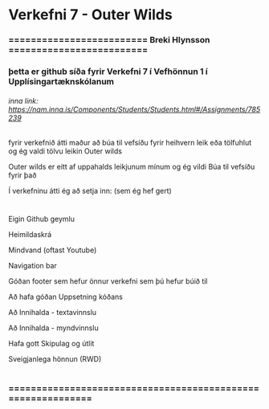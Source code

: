 # Verkefni 7 - Outer Wilds

### ========================= Breki Hlynsson =========================

### þetta er github síða fyrir Verkefni 7 í Vefhönnun 1 í Upplísingartæknskólanum 
###### inna link: https://nam.inna.is/Components/Students/Students.html#/Assignments/785239



fyrir verkefnið átti maður að búa til vefsíðu fyrir heihvern leik eða tölfuhlut og ég valdi tölvu leikin Outer wilds

Outer wilds er eitt af uppahalds leikjunum mínum og ég vildi Búa til vefsíðu fyrir það

Í verkefninu átti ég að setja inn: (sem ég hef gert)

#

  Eigin Github geymlu
  
  Heimildaskrá
  
  Mindvand (oftast Youtube)
  
  Navigation bar
  
  Góðan footer sem hefur önnur verkefni sem þú hefur búið til
  
  Að hafa góðan Uppsetning kóðans
  
  Að Innihalda - textavinnslu
  
  Að Innihalda - myndvinnslu
  
  Hafa gott Skipulag og útlit
  
  Sveigjanlega hönnun (RWD)

#

### ============================================================
